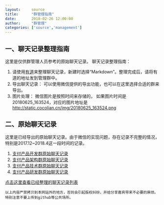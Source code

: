 ```yaml
---
layout: 	source
title: 		"群管理指南"
date:       2018-02-26 12:00:00 
author:		"群管理"
categories:	['source','management']
---
```


## 一、聊天记录整理指南

这里是仅供群管理人员参考的原始聊天记录。 聊天记录整理指南： 
1. 请使用[有道](https://note.youdao.com)来整理聊天记录，新建时选择“Markdown”。整理完成后，请将有道的地址发到管理群中。  
2. 导出聊天记录： 可以使用微信提供的导出功能，也可以在这里选择合适的群来导出。   
3. 图片处理： 微信图片是按照时间来存储的， 如果图片时间是20180625_163524，对应的图片地址是 http://static.cocolian.cn/img/20180625_163524.png   

## 二、原始聊天记录

这里是已经导出的原始聊天记录。由于微信的实现问题，存在记录不完整的情况，特别是2017.12~2018.4这一段时间的记录。 
1. [支付产品开发群原始聊天记录](/source/devarch/)  
2. [支付产品架构群原始聊天记录](/source/prodarch/)  
3. [支付产品技术群原始聊天记录](/source/proddev/)  
4. [支付产品研发群原始聊天记录](/source/prodrd/)  

[点击这里查看已经整理的聊天记录列表](/source/list)

``以上内容严禁拷贝到本网站外的地方，否则会引起版权纠纷，并给分享嘉宾带来不必要的麻烦。 特别注意不要上传到github等公共场所。``


